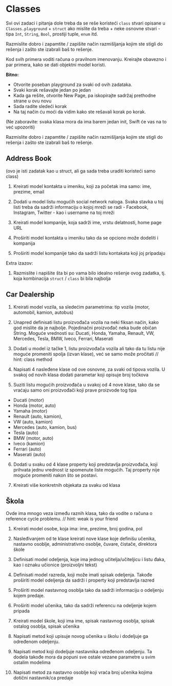 # Classes

Svi ovi zadaci i pitanja dole treba da se reše koristeći `class` stvari opisane u `Classes.playground` + `struct` ako mislite da treba + neke osnovne stvari - tipa `Int`, `String`, `Bool`, prostiji tuple, `enum` itd.

Razmislite dobro i zapamtite / zapišite način razmišljanja kojim ste stigli do rešenja i zašto ste izabrali baš to rešenje.

Kod svih primera voditi računa o pravilnom imenovanju.
Kreirajte obavezno i par primera, kako se dati objektni model koristi.

**Bitno:**
- Otvorite poseban playground za svaki od ovih zadataka.
- Svaki korak rešavajte jedan po jedan
- Kada ga rešite, otvorite New Page, pa iskopirajte sadržaj prethodne strane u ovu novu
- Sada radite sledeći korak
- Na taj način ću moći da vidim kako ste rešavali korak po korak.

(Ne zaboravite: svaka klasa mora da ima barem jedan init, Swift će vas na to već upozoriti)

Razmislite dobro i zapamtite / zapišite način razmišljanja kojim ste stigli do rešenja i zašto ste izabrali baš to rešenje.

## Address Book

(ovo je isti zadatak kao u struct, ali ga sada treba uraditi koristeći samo class)

1. Kreirati model kontakta u imeniku, koji za početak ima samo: ime, prezime, email

2. Dodati u model listu mogućih social network naloga. Svaka stavka u toj listi treba da sadrži informaciju o kojoj mreži se radi - Facebook, Instagram, Twitter - kao i username na toj mreži

3. Kreirati model kompanije, koja sadrži ime, vrstu delatnosti, home page URL

4. Proširiti model kontakta u imeniku tako da se opciono može dodeliti i kompanija

5. Proširiti model kompanije tako da sadrži listu kontakata koji joj pripadaju

Extra izazov:

1. Razmislite i napišite šta bi po vama bilo idealno rešenje ovog zadatka, tj. koja kombinacija `struct` / `class` bi bila najbolja

## Car Dealership

1. Kreirati model vozila, sa sledećim parametrima: tip vozila (motor, automobil, kamion, autobus)

2. Unapred definisati listu proizvođača vozila na neki fiksan način, kako god mislite da je najbolje. Pojedinačni proizvođač neka bude običan String. Moguće vrednosti su:
Ducati, Honda, Yamaha, Renault, VW, Mercedes, Tesla, BMW, Iveco, Ferrari, Maserati

3. Dodati u model iz tačke 1, listu proizvođača vozila ali tako da tu listu nije moguće promeniti spolja (izvan klase), već se samo može pročitati
//	hint: class method

4. Napisati 4 nasleđene klase od ove osnovne, za svaki od tipova vozila. U svakoj od novih klasa dodati parametar koji opisuje broj točkova

5. Suziti listu mogućih proizvođača u svakoj od 4 nove klase, tako da se vraćaju samo oni proizvođači koji prave proizvode tog tipa
- Ducati (motor)
- Honda (motor, auto)
- Yamaha (motor)
- Renault (auto, kamion), 
- VW (auto, kamion)
- Mercedes (auto, kamion, bus)
- Tesla (auto)
- BMW (motor, auto)
- Iveco (kamion)
- Ferrari (auto)
- Maserati (auto)

6. Dodati u svaku od 4 klase property koji predstavlja proizvođača, koji prihvata jednu vrednost iz spomenute liste mogućih. Taj property nije moguće promeniti nakon što se postavi.

7. Kreirati više konkretnih objekata za svaku od klasa

## Škola

Ovde ima mnogo veza između raznih klasa, tako da vodite o računa o reference cycle problemu. 
//	hint: weak is your friend

1. Kreirati model osobe, koja ima: ime, prezime, broj godina, pol

2. Nasleđivanjem od te klase kreirati nove klase koje definišu učenika, nastavno osoblje, administrativno osoblje, čuvare, čistače, direktora škole

3. Definisati model odeljenja, koje ima jednog učitelja/učiteljicu i listu đaka, kao i oznaku učionice (proizvoljni tekst)

4. Definisati model razreda, koji može imati spisak odeljenja.
Takođe proširiti model odeljenja da sadrži i property koji predstavlja razred

5. Proširiti model nastavnog osoblja tako da sadrži informaciju o odeljenju kojem predaje.

6. Proširiti model učenika, tako da sadrži referencu na odeljenje kojem pripada

7. Kreirati model škole, koji ima ime, spisak nastavnog osoblja, spisak ostalog osoblja, spisak učenika

8. Napisati metod koji upisuje novog učenika u školu i dodeljuje ga određenom odeljenju. 

9. Napisati metod koji dodeljuje nastavnika određenom odeljenju. Ta dodela takođe mora da popuni sve ostale vezane parametre u svim ostalim modelima

10. Napisati metod za nastavno osoblje koji vraća broj učenika kojima dotični nastavnik/ca predaje
